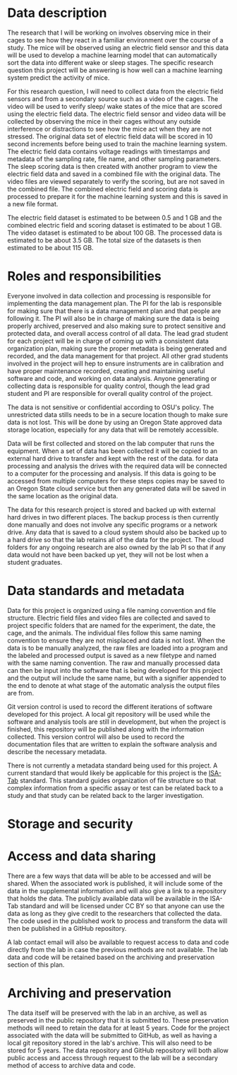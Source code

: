 # Data description

The research that I will be working on involves observing mice in their cages to see how they react in a familiar environment over the course of a study. 
The mice will be observed using an electric field sensor and this data will be used to develop a machine learning model that can automatically sort the data into different wake or sleep stages. 
The specific research question this project will be answering is how well can a machine learning system predict the activity of mice. 

For this research question, I will need to collect data from the electric field sensors and from a secondary source such as a video of the cages. 
The video will be used to verify sleep/ wake states of the mice that are scored using the electric field data. 
The electric field sensor and video data will be collected by observing the mice in their cages without any outside interference or distractions to see how the mice act when they are not stressed. 
The original data set of electric field data will be scored in 10 second increments before being used to train the machine learning system. 
The electric field data contains voltage readings with timestamps and metadata of the sampling rate, file name, and other sampling parameters. 
The sleep scoring data is then created with another program to view the electric field data and saved in a combined file with the original data. 
The video files are viewed separately to verify the scoring, but are not saved in the combined file. 
The combined electric field and scoring data is processed to prepare it for the machine learning system and this is saved in a new file format. 

The electric field dataset is estimated to be between 0.5 and 1 GB and the combined electric field and scoring dataset is estimated to be about 1 GB. 
The video dataset is estimated to be about 100 GB. 
The processed data is estimated to be about 3.5 GB. 
The total size of the datasets is then estimated to be about 115 GB. 

# Roles and responsibilities

Everyone involved in data collection and processing is responsible for implementing the data management plan. 
The PI for the lab is responsible for making sure that there is a data management plan and that people are following it. 
The PI will also be in charge of making sure the data is being properly archived, preserved and also making sure to protect sensitive and protected data, and overall access control of all data. 
The lead grad student for each project will be in charge of coming up with a consistent data organization plan, making sure the proper metadata is being generated and recorded, and the data management for that project. 
All other grad students involved in the project will hep to ensure instruments are in calibration and have proper maintenance recorded, creating and maintaining useful software and code, and working on data analysis. 
Anyone generating or collecting data is responsible for quality control, though the lead grad student and PI are responsible for overall quality control of the project.

The data is not sensitive or confidential according to OSU's policy. 
The unrestricted data stills needs to be in a secure location though to make sure data is not lost. 
This will be done by using an Oregon State approved data storage location, especially for any data that will be remotely accessible. 

Data will be first collected and stored on the lab computer that runs the equipment. 
When a set of data has been collected it will be copied to an external hard drive to transfer and kept with the rest of the data. 
for data processing and analysis the drives with the required data will be connected to a computer for the processing and analysis. 
If this data is going to be accessed from multiple computers for these steps copies may be saved to an Oregon State cloud service but then any generated data will be saved in the same location as the original data. 

The data for this research project is stored and backed up with external hard drives in two different places. 
The backup process is then currently done manually and does not involve any specific programs or a network drive. 
Any data that is saved to a cloud system should also be backed up to a hard drive so that the lab retains all of the data for the project. 
The cloud folders for any ongoing research are also owned by the lab PI so that if any data would not have been backed up yet, they will not be lost when a student graduates. 

# Data standards and metadata

Data for this project is organized using a file naming convention and file structure. 
Electric field files and video files are collected and saved to project specific folders that are named for the experiment, the date, the cage, and the animals. 
The individual files follow this same naming convention to ensure they are not misplaced and data is not lost. 
When the data is to be manually analyzed, the raw files are loaded into a program and the labeled and processed output is saved as a new filetype and named with the same naming convention. 
The raw and manually processed data can then be input into the software that is being developed for this project and the output will include the same name, but with a signifier appended to the end to denote at what stage of the automatic analysis the output files are from.

Git version control is used to record the different iterations of software developed for this project. 
A local git repository will be used while the software and analysis tools are still in development, but when the project is finished, this repository will be published along with the information collected. 
This version control will also be used to record the documentation files that are written to explain the software analysis and describe the necessary metadata. 

There is not currently a metadata standard being used for this project. 
A current standard that would likely be applicable for this project is the [ISA-Tab](http://isatab.sourceforge.net/docs/ISA-TAB_release-candidate-1_v1.0_24nov08.pdf) standard. 
This standard guides organization of file structure so that complex information from a specific assay or test can be related back to a study and that study can be related back to the larger investigation. 

# Storage and security

# Access and data sharing

There are a few ways that data will be able to be accessed and will be shared. When the associated work is published, it will include some of the data in the supplemental information and will also give a link to a repository that holds the data. The publicly available data will be available in the ISA-Tab standard and will be licensed under CC BY so that anyone can use the data as long as they give credit to the researchers that collected the data. The code used in the published work to process and transform the data will then be published in a GitHub repository. 

A lab contact email will also be available to request access to data and code directly from the lab in case the previous methods are not available. The lab data and code will be retained based on the archiving and preservation section of this plan.  

# Archiving and preservation

The data itself will be preserved with the lab in an archive, as well as preserved in the public repository that it is submitted to. These preservation methods will need to retain the data for at least 5 years. Code for the project associated with the data will be submitted to GitHub, as well as having a local git repository stored in the lab's archive. This will also need to be stored for 5 years. The data repository and GitHub repository will both allow public access and access through request to the lab will be a secondary method of access to archive data and code. 
